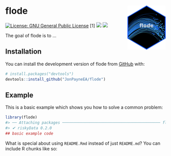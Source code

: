 
<!-- README.md is generated from README.Rmd. Please edit that file -->

# flode <img src="logo.png" align="right" alt="" width="120"/>

<!-- badges: start -->

[![License: GNU General Public
License](https://img.shields.io/badge/license-GNU%20General%20Public%20License-blue.svg)](https://cran.r-project.org/web/licenses/GNU%20General%20Public%20License)
\[1\]
[![](https://img.shields.io/github/languages/code-size/JonPayneEA/riskyData.svg)](https://github.com/JonPayneEA/riskyData)
[![](https://img.shields.io/github/last-commit/JonPayneEA/riskyData.svg)](https://github.com/JonPayneEA/riskyData/commits/main)
<!-- badges: end -->

The goal of flode is to …

## Installation

You can install the development version of flode from
[GitHub](https://github.com/) with:

``` r
# install.packages("devtools")
devtools::install_github("JonPayneEA/flode")
```

## Example

This is a basic example which shows you how to solve a common problem:

``` r
library(flode)
#> ── Attaching packages ─────────────────────────────────────────── flode 1.0.0 ──
#> ✔ riskyData 0.2.0
## basic example code
```

What is special about using `README.Rmd` instead of just `README.md`?
You can include R chunks like so:
